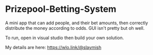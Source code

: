 # Prizepool-Betting-System
A mini app that can add people, and their bet amounts, then correctly distribute the money according to odds. GUI isn't pretty but oh well.

To run, open in visual studio then build your own solution.

My details are here: https://wlo.link/@slaymish
